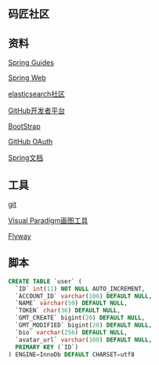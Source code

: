 ## 码匠社区

## 资料

[Spring Guides](http://spring.io/guides)

[Spring Web](https://spring.io/guides/gs/serving-web-content/)

[elasticsearch社区](https://elasticsearch.cn/explore)

[GitHub开发者平台](https://developer.github.com/v3/guides/managing-deploy-keys/#deploy-keys)

[BootStrap](https://v3.bootcss.com/getting-started/)

[GitHub OAuth](https://developer.github.com/apps/building-oauth-apps/creating-an-oauth-app/)

[Spring文档](https://sping.io/docs)

## 工具

[git](https://git-scm.com/download)

[Visual Paradigm画图工具](https://www.visual-paradigm.com)

[Flyway](https://flyway.org/getstarted)

## 脚本

```sql
CREATE TABLE `user` (
  `ID` int(11) NOT NULL AUTO_INCREMENT,
  `ACCOUNT_ID` varchar(100) DEFAULT NULL,
  `NAME` varchar(50) DEFAULT NULL,
  `TOKEN` char(36) DEFAULT NULL,
  `GMT_CREATE` bigint(20) DEFAULT NULL,
  `GMT_MODIFIED` bigint(20) DEFAULT NULL,
  `bio` varchar(256) DEFAULT NULL,
  `avatar_url` varchar(100) DEFAULT NULL,
  PRIMARY KEY (`ID`)
) ENGINE=InnoDb DEFAULT CHARSET=utf8
```